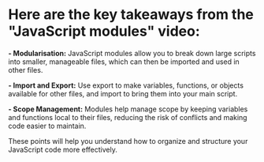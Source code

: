 # Here are the key takeaways from the "JavaScript modules" video:

**- Modularisation:** JavaScript modules allow you to break down large scripts into smaller, manageable files, which can then be imported and used in other files.

**- Import and Export:** Use export to make variables, functions, or objects available for other files, and import to bring them into your main script.

**- Scope Management:** Modules help manage scope by keeping variables and functions local to their files, reducing the risk of conflicts and making code easier to maintain.

These points will help you understand how to organize and structure your JavaScript code more effectively.
